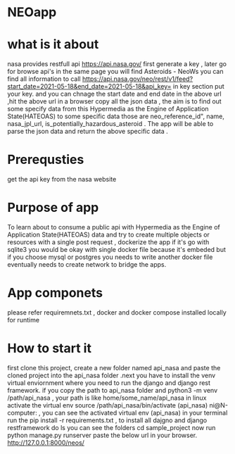 # NEOapp 
# what is it about
nasa provides restfull api  https://api.nasa.gov/ first generate a key , later go for browse api's in the same page you will find Asteroids - NeoWs you can find all
information to call  https://api.nasa.gov/neo/rest/v1/feed?start_date=2021-05-18&end_date=2021-05-18&api_key=
in key section put your key. and you can chnage the start date and end date in the above url ,hit the above url in a browser copy all the json data , the aim is to find out some specify data from this Hypermedia as the Engine of Application State(HATEOAS) to some specific data those are  neo_reference_id", name, nasa_jpl_url, is_potentially_hazardous_asteroid . The app will be able to parse the json data and return the above specific data . 
# Prerequsties 
get the api key from the nasa website 
# Purpose of app
To learn about to consume a public api with Hypermedia as the Engine of Application State(HATEOAS) data and try to create multiple objects or resources with a
single post request , dockerize the app if it's go with sqlite3 you would be okay with single docker file because it's embeded   but if you choose mysql or postgres you needs to write another docker file eventually needs to create network to bridge the apps.  
# App componets
please refer requiremnets.txt , docker and docker compose installed locally for runtime

# How to start it 
    
first clone this project, create a new folder named api_nasa and paste the cloned project into the api_nasa folder .next you have to install the venv virtual enviornment where you need to run the django and django rest framework. if you copy the path to api_nasa folder and python3 -m venv /path/api_nasa      , your path is like home/some_name/api_nasa in linux   activate the virtual env    source /path/api_nasa/bin/activate  (api_nasa) ni@N-computer: , you can see the activated virtual env (api_nasa) in your terminal run the   pip install -r requirements.txt , to install all dajgno and django restframework do ls you can see the folders cd sample_project now run python manage.py runserver paste the below url in your browser. http://127.0.0.1:8000/neos/ 
















